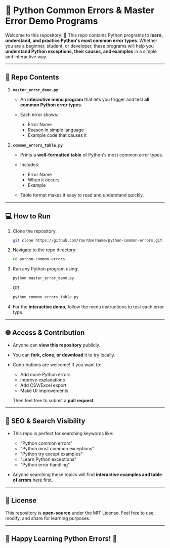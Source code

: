 

# 🐍 Python Common Errors & Master Error Demo Programs

Welcome to this repository! 🚀
This repo contains Python programs to **learn, understand, and practice Python's most common error types**.
Whether you are a beginner, student, or developer, these programs will help you **understand Python exceptions, their causes, and examples** in a simple and interactive way.

---

## 📂 Repo Contents

1. **`master_error_demo.py`**

   * An **interactive menu program** that lets you trigger and test **all common Python error types**.
   * Each error shows:

     * Error Name
     * Reason in simple language
     * Example code that causes it

2. **`common_errors_table.py`**

   * Prints a **well-formatted table** of Python's most common error types.
   * Includes:

     * Error Name
     * When it occurs
     * Example
   * Table format makes it easy to read and understand quickly.

---

## 💻 How to Run

1. Clone the repository:

   ```bash
   git clone https://github.com/YourUsername/python-common-errors.git
   ```

2. Navigate to the repo directory:

   ```bash
   cd python-common-errors
   ```

3. Run any Python program using:

   ```bash
   python master_error_demo.py
   ```

   OR

   ```bash
   python common_errors_table.py
   ```

4. For the **interactive demo**, follow the menu instructions to test each error type.

---

## 🌐 Access & Contribution

* Anyone can **view this repository** publicly.
* You can **fork, clone, or download** it to try locally.
* Contributions are welcome! If you want to:

  * Add more Python errors
  * Improve explanations
  * Add CSV/Excel export
  * Make UI improvements

  Then feel free to submit a **pull request**.

---

## 📌 SEO & Search Visibility

* This repo is perfect for searching keywords like:

  * "Python common errors"
  * "Python most common exceptions"
  * "Python try except examples"
  * "Learn Python exceptions"
  * "Python error handling"
* Anyone searching these topics will find **interactive examples and table of errors** here first.

---

## 🔹 License

This repository is **open-source** under the MIT License.
Feel free to use, modify, and share for learning purposes.

---

## 🚀 Happy Learning Python Errors! 🐍
